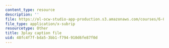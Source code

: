 ```yaml
---
content_type: resource
description: ''
file: https://ol-ocw-studio-app-production.s3.amazonaws.com/courses/6-006-introduction-to-algorithms-fall-2011/48fc4f7fbda53bb1f794910d6fe87f0d_s-CYnVz-uh4.srt
file_type: application/x-subrip
resourcetype: Other
title: 3play caption file
uid: 48fc4f7f-bda5-3bb1-f794-910d6fe87f0d
---
```

